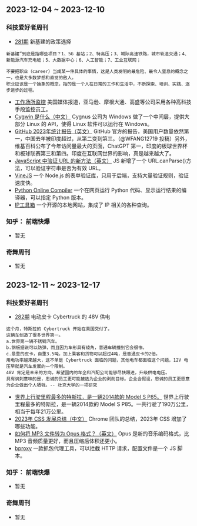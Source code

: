 ## 2023-12-04 ~ 2023-12-10
### 科技爱好者周刊
* [281期](https://github.com/ruanyf/weekly/blob/master/docs/issue-281.md) 新基建的政策选择
```
新基建”到底是指哪些项目？1、5G 基站；2、特高压；3、城际高速铁路，城市轨道交通；4、新能源汽车充电桩；5、大数据中心；6、人工智能；7、工业互联网；

不要把职业（career）当成某一件具体的事情，这是人类发明的最危险、最令人窒息的概念之一，也是大多数梦想和直觉的敌人。
职业应该是一个抽象的概念，指的是一个人在日常的工作和生活中，不断探索、培训、实践、逐步进步的过程。
```
* [工作场所监控](https://www.businessinsider.com/how-companies-spy-on-employees-bossware-jpmorgan-amazon-monitor-rto-2023-10) 美国媒体报道，亚马逊、摩根大通、高盛等公司采用各种高科技手段监控员工。
* [Cygwin 是什么（中文）](https://silaoa.github.io/2019/2019-02-14-Cygwin%E7%B3%BB%E5%88%97%EF%BC%88%E4%B8%80%EF%BC%89%EF%BC%9ACygwin%E6%98%AF%E4%BB%80%E4%B9%88.html) Cygnus 公司为 Windows 做了一个中间层，提供大部分 Linux 的 API，使得 Linux 软件可以运行在 Windows。
* [GitHub 2023年统计报告（英文）](https://github.blog/2023-11-08-the-state-of-open-source-and-ai/) GitHub 官方的报告，美国用户数量依然第一，中国去年被印度超过，从第二变到第三。（@WFANG12719 投稿）另外，维基百科公布了今年访问量最大的页面，ChatGPT 第一，印度的板球世界杯和板球联赛第三和第四。印度在互联网世界的影响，真是越来越大了。
* [JavaScript 中验证 URL 的新方法（英文）](https://www.stefanjudis.com/blog/validate-urls-in-javascript/) JS 新增了一个 URL.canParse()方法，可以验证字符串是否为有效 URL。
* [VineJS](https://github.com/vinejs/vine) 一个 Node.js 的表单验证库，只用于后端，支持大量验证规则，验证速度快。
* [Python Online Compiler](https://pythononlinecompiler.com/) 一个在网页运行 Python 代码、显示运行结果的编译器，可以指定 Python 版本。
* [IP工具箱](https://github.com/jason5ng32/MyIP/blob/main/README_CN.md) 一个开源的本地网站，集成了 IP 相关的各种查询。

### 知乎： 前端快爆
* 暂无
### 奇舞周刊
* 暂无

## 2023-12-11 ~ 2023-12-17
### 科技爱好者周刊
* [282期](https://github.com/ruanyf/weekly/blob/master/docs/issue-282.md) 电动皮卡 Cybertruck 的 48V 供电
```
这个月，特斯拉的 Cybertruck 开始在美国交付了。
这辆车创造了很多世界第一。
a.世界第一辆不锈钢汽车。
b.钢板据说可以防弹，而且因为车形具有棱角，普通车辆撞到它会很惨。
c.最重的皮卡，自重3.5吨，加上乘客和货物可以超过4吨，是普通皮卡的2倍。
用电功率越来越大，这不单是 Cybertruck 面临的问题，其他电车都面临这个问题，12V 电压早就是汽车发展的一个限制。
48V 肯定是未来的方向，希望国内的车企和汽配公司能够尽快跟进，升级供电电压。
具有讽刺意味的是，忠诚的员工更可能被选为企业的剥削目标。企业会假设，忠诚的员工更愿意为企业做出个人牺牲。-- 杜克大学的一项研究
```
* [世界上行驶里程最多的特斯拉，是一辆2014款的 Model S P85。](https://insideevs.com/news/699413/highest-mileage-tesla-model-s-3-batteries-14-motors/) 世界上行驶里程最多的特斯拉，是一辆2014款的 Model S P85。一共行驶了190万公里，相当于每年21万公里。
* [2023年 CSS 发展总结（中文）](https://developer.chrome.com/blog/css-wrapped-2023?hl=zh-cn) Chrome 团队的总结，2023年 CSS 增加了哪些功能。
* [如何将 MP3 文件转为 Opus 格式？（英文）](https://www.worthe-it.co.za/blog/2023-08-20-building-a-digital-music-collection-in-2023.html) Opus 是新的音乐编码格式，比 MP3 音频质量更好，而且压缩后体积还更小。
* [bproxy](https://github.com/zobor/bproxy) 一款抓包代理工具，可以拦截 HTTP 请求，配置文件是一个 JS 脚本。


### 知乎： 前端快爆
* 暂无
### 奇舞周刊
* 暂无